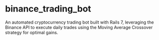 # binance_trading_bot
An automated cryptocurrency trading bot built with Rails 7, leveraging the Binance API to execute daily trades using the Moving Average Crossover strategy for optimal gains.
